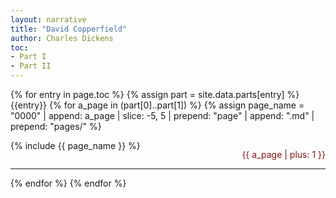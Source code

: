 ```yaml
---
layout: narrative
title: "David Copperfield"
author: Charles Dickens
toc:
- Part I
- Part II
---
```

{% for entry in page.toc %}
{% assign part = site.data.parts[entry] %}
<a id='{{page.toc[i] | downcase | replace: " ", "-"}}'>{{entry}}</a>
{% for a_page in (part[0]..part[1]) %}
{% assign page_name = "0000" | append: a_page | slice: -5, 5 | prepend: "page" | append: ".md" | prepend: "pages/" %}
<div class="page">
<p class="page-number small" style="color: #841212;float:right">{{ a_page | plus: 1 }}</p>
<div class="page-text">
{% include {{ page_name }} %}
</div>
<hr style="clear:right"/>
</div>
{% endfor %}
{% endfor %}
